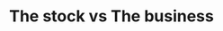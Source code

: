 ---
title: The stock vs The business
description: The stock vs The business
tags: ['stock', 'business', 'chart']
---
